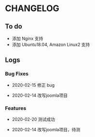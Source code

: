 # CHANGELOG

## To do

* 添加 Nginx 支持
* 添加 Ubuntu18.04, Amazon Linux2 支持

## Logs

### Bug Fixes

* 2020-02-15  修正 bug

* 2020-02-14  改写joomla项目

### Features
* 2020-02-20  测试成功

* 2020-02-14  改写joomla项目，待测
